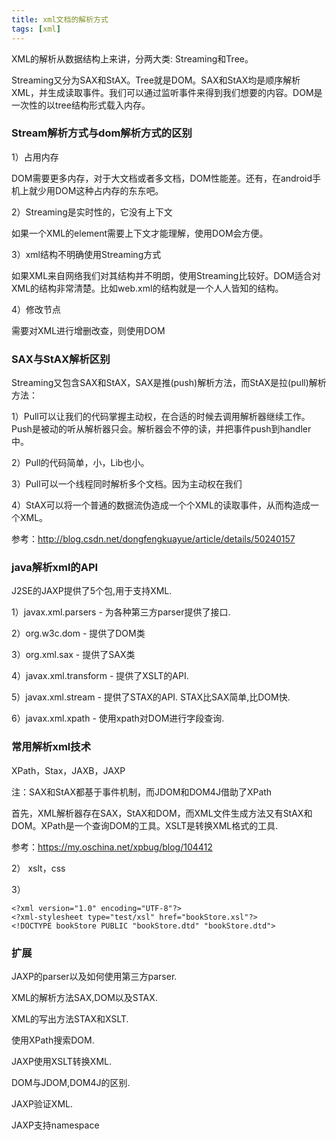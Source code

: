 ```yaml
---
title: xml文档的解析方式
tags: [xml]
---
```


XML的解析从数据结构上来讲，分两大类: Streaming和Tree。

Streaming又分为SAX和StAX。Tree就是DOM。SAX和StAX均是顺序解析XML，并生成读取事件。我们可以通过监听事件来得到我们想要的内容。DOM是一次性的以tree结构形式载入内存。

### Stream解析方式与dom解析方式的区别

1）占用内存

DOM需要更多内存，对于大文档或者多文档，DOM性能差。还有，在android手机上就少用DOM这种占内存的东东吧。

2）Streaming是实时性的，它没有上下文

如果一个XML的element需要上下文才能理解，使用DOM会方便。

3）xml结构不明确使用Streaming方式

如果XML来自网络我们对其结构并不明朗，使用Streaming比较好。DOM适合对XML的结构非常清楚。比如web.xml的结构就是一个人人皆知的结构。

4）修改节点

需要对XML进行增删改查，则使用DOM

### SAX与StAX解析区别

Streaming又包含SAX和StAX，SAX是推(push)解析方法，而StAX是拉(pull)解析方法：

1）Pull可以让我们的代码掌握主动权，在合适的时候去调用解析器继续工作。Push是被动的听从解析器只会。解析器会不停的读，并把事件push到handler中。

2）Pull的代码简单，小，Lib也小。

3）Pull可以一个线程同时解析多个文档。因为主动权在我们

4）StAX可以将一个普通的数据流伪造成一个个XML的读取事件，从而构造成一个XML。


参考：http://blog.csdn.net/dongfengkuayue/article/details/50240157

### java解析xml的API

J2SE的JAXP提供了5个包,用于支持XML. 

1）javax.xml.parsers - 为各种第三方parser提供了接口. 

2）org.w3c.dom - 提供了DOM类

3）org.xml.sax - 提供了SAX类

4）javax.xml.transform - 提供了XSLT的API.

5）javax.xml.stream - 提供了STAX的API. STAX比SAX简单,比DOM快.

6）javax.xml.xpath - 使用xpath对DOM进行字段查询.

### 常用解析xml技术

XPath，Stax，JAXB，JAXP

注：SAX和StAX都基于事件机制，而JDOM和DOM4J借助了XPath

首先，XML解析器存在SAX，StAX和DOM，而XML文件生成方法又有StAX和DOM。XPath是一个查询DOM的工具。XSLT是转换XML格式的工具.

参考：https://my.oschina.net/xpbug/blog/104412

2）
xslt，css

3）
```
<?xml version="1.0" encoding="UTF-8"?>
<?xml-stylesheet type="test/xsl" href="bookStore.xsl"?>
<!DOCTYPE bookStore PUBLIC "bookStore.dtd" "bookStore.dtd">
```

### 扩展

JAXP的parser以及如何使用第三方parser.

XML的解析方法SAX,DOM以及STAX.

XML的写出方法STAX和XSLT.

使用XPath搜索DOM.

JAXP使用XSLT转换XML.

DOM与JDOM,DOM4J的区别.

JAXP验证XML.

JAXP支持namespace
